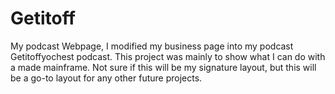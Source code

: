 # Getitoff
My podcast Webpage, I modified my business page into my podcast Getitoffyochest podcast. This project was mainly to show what I can do with a made mainframe. Not sure if this will be my signature layout, but this will be a go-to layout for any other future projects. 
